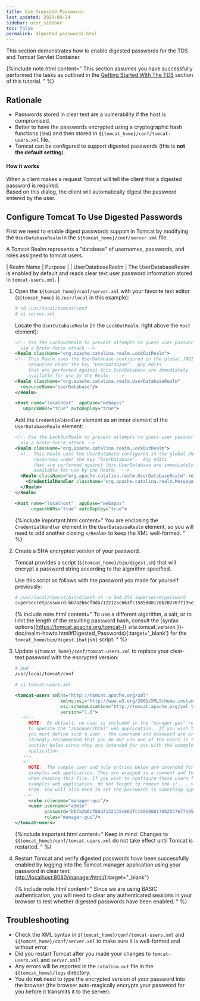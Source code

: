 ```yaml
---
title: Use Digested Passwords
last_updated: 2020-08-24
sidebar: user_sidebar
toc: false
permalink: digested_passwords.html
---
```


This section demonstrates how to enable digested passwords for the TDS and Tomcat Servlet Container.

{%include note.html content="
This section assumes you have successfully performed the tasks as outlined in the [Getting Started With The TDS](install_java_tomcat.html) section of this tutorial.
" %}

## Rationale

* Passwords stored in clear text are a vulnerability if the host is compromised.
* Better to have the passwords encrypted using a cryptographic hash functions (`SHA`) and then stored in `${tomcat_home}/conf/tomcat-users.xml` file.
* Tomcat can be configured to support digested passwords (this is **not the default setting**).

#### How it works
 
When a client makes a request Tomcat will tell the client that a digested password is required.  
Based on this dialog, the client will automatically digest the password entered by the user.

## Configure Tomcat To Use Digested Passwords

First we need to enable digest passwords support in Tomcat by modifying the `UserDatabaseRealm` in the `${tomcat_home}/conf/server.xml` file.
   
A Tomcat Realm represents a "database" of usernames, passwords, and roles assigned to tomcat users.

| Realm Name | Purpose |
| UserDatabaseRealm | The UserDatabaseRealm is enabled by default and reads clear text user password information stored in `tomcat-users.xml`. |
  
1. Open the `${tomcat_home}/conf/server.xml` with your favorite text editor (`${tomcat_home}` is `/usr/local` in this example):
   
   ~~~bash
   # cd /usr/local/tomcat/conf
   # vi server.xml
   ~~~

   Locate the `UserDatabaseRealm` (in the `LockOutRealm`, right above the `Host` element):

   ~~~xml
   <!-- Use the LockOutRealm to prevent attempts to guess user passwords
     via a brute-force attack -->
   <Realm className="org.apache.catalina.realm.LockOutRealm">
   <!-- This Realm uses the UserDatabase configured in the global JNDI
        resources under the key "UserDatabase".  Any edits
        that are performed against this UserDatabase are immediately
        available for use by the Realm.  -->
   <Realm className="org.apache.catalina.realm.UserDatabaseRealm"
     resourceName="UserDatabase"/>
   </Realm>

   <Host name="localhost"  appBase="webapps"
      unpackWARs="true" autoDeploy="true">
   ~~~

   Add the `CredentialHandler` element as an inner element of the `UserDatabaseRealm` element:

   ~~~xml
   <!-- Use the LockOutRealm to prevent attempts to guess user passwords
     via a brute-force attack -->
   <Realm className="org.apache.catalina.realm.LockOutRealm">
     <!-- This Realm uses the UserDatabase configured in the global JNDI
          resources under the key "UserDatabase".  Any edits
          that are performed against this UserDatabase are immediately
          available for use by the Realm.  -->
     <Realm className="org.apache.catalina.realm.UserDatabaseRealm" resourceName="UserDatabase">
       <CredentialHandler className="org.apache.catalina.realm.MessageDigestCredentialHandler" algorithm="SHA-256" />
     </Realm>
   </Realm>

   <Host name="localhost"  appBase="webapps"
         unpackWARs="true" autoDeploy="true">
   ~~~
   
   {%include important.html content="
   You are enclosing the `CredentialHandler` element in the `UserDatabaseRealm` element, so you will need to add another closing `</Realm>` to keep the XML well-formed.
   " %}
   
   <a name="digest.sh"></a>
2. Create a SHA encrypted version of your password.

   Tomcat provides a script (`${tomcat_home}/bin/digest.sh`) that will encrypt a password string according to the algorithm specified.
   
   Use this script as follows with the password you made for yourself previously:

   ~~~bash
   # /usr/local/tomcat/bin/digest.sh -a SHA-256 supersecretpassword
   supersecretpassword:bb7a2b6cf8da7122125c663fc1585808170b2027677195e0ad121f87b27320ae$1$55003acb56e907b19d29d3b4211dc98c837354690bc90579742d6747efeec4ea
   ~~~

    {% include note.html content="
    To use a different algorithm, a salt, or to limit the length of the resulting password hash, consult the [syntax options](https://tomcat.apache.org/tomcat-{{ site.tomcat_version }}-doc/realm-howto.html#Digested_Passwords){:target='_blank'} for the `tomcat_home/bin/digest.[bat|sh]` script.
    " %}
  
3. Update `${tomcat_home}/conf/tomcat-users.xml` to replace your clear-text password with the encrypted version:
   
   ~~~bash
   # pwd
   /usr/local/tomcat/conf
   
   # vi tomcat-users.xml
   ~~~
   
   ~~~xml
   <tomcat-users xmlns="http://tomcat.apache.org/xml"
                    xmlns:xsi="http://www.w3.org/2001/XMLSchema-instance"
                    xsi:schemaLocation="http://tomcat.apache.org/xml tomcat-users.xsd"
                    version="1.0">
      <!--
        NOTE:  By default, no user is included in the "manager-gui" role required
        to operate the "/manager/html" web application.  If you wish to use this app,
        you must define such a user - the username and password are arbitrary. It is
        strongly recommended that you do NOT use one of the users in the commented out
        section below since they are intended for use with the examples web
        application.
      -->
      <!--
        NOTE:  The sample user and role entries below are intended for use with the
        examples web application. They are wrapped in a comment and thus are ignored
        when reading this file. If you wish to configure these users for use with the
        examples web application, do not forget to remove the <!.. ..> that surrounds
        them. You will also need to set the passwords to something appropriate.
      -->
        <role rolename="manager-gui"/>
        <user username="admin" 
              password="bb7a2b6cf8da7122125c663fc1585808170b2027677195e0ad121f87b27320ae$1$55003acb56e907b19d29d3b4211dc98c837354690bc90579742d6747efeec4ea" 
              roles="manager-gui"/>
   </tomcat-users>
   ~~~
   
   {%include important.html content="
   Keep in mind: Changes to `${tomcat_home}/conf/tomcat-users.xml` do not take effect until Tomcat is restarted.
   " %}
       
4. Restart Tomcat and verify digested passwords have been successfully enabled by logging into the Tomcat manager application using your password in clear text: [http://localhost:8080/manager/html/](http://localhost:8080/manager/html/){:target="_blank"}

    {% include note.html content="
    Since we are using BASIC authentication, you will need to clear any authenticated sessions in your browser to test whether digested passwords have been enabled.
    " %}

## Troubleshooting

* Check the XML syntax in `${tomcat_home}/conf/tomcat-users.xml` and `${tomcat_home}/conf/server.xml` to make sure it is well-formed and without error.
* Did you restart Tomcat after you made your changes to `tomcat-users.xml` and `server.xml`?
* Any errors will be reported in the `catalina.out` file in the `${tomcat_home}/logs` directory.
* You do **not** need to type the encrypted version of your password into the browser (the browser auto-magically encrypts your password for you before it transmits it to the server).
